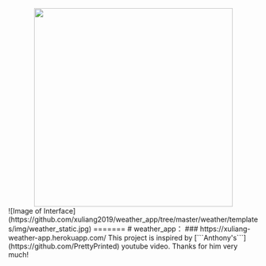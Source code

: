 <div align=center> <img src="https://github.com/xuliang2019/weather_app/tree/master/weather/templates/img/weather_logo.jpg" width="400"> </div>
![Image of Interface](https://github.com/xuliang2019/weather_app/tree/master/weather/templates/img/weather_static.jpg)
=======
# weather_app：
### https://xuliang-weather-app.herokuapp.com/
This project is inspired by [```Anthony's```](https://github.com/PrettyPrinted) youtube video. Thanks for him very much!

